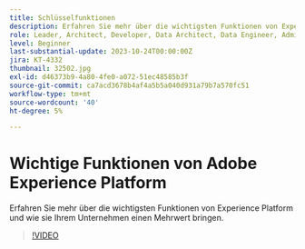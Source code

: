 ```yaml
---
title: Schlüsselfunktionen
description: Erfahren Sie mehr über die wichtigsten Funktionen von Experience Platform und wie sie Ihrem Unternehmen einen Mehrwert bringen.
role: Leader, Architect, Developer, Data Architect, Data Engineer, Admin, User
level: Beginner
last-substantial-update: 2023-10-24T00:00:00Z
jira: KT-4332
thumbnail: 32502.jpg
exl-id: d46373b9-4a80-4fe0-a072-51ec48585b3f
source-git-commit: ca7acd3678b4af4a5b5a040d931a79b7a570fc51
workflow-type: tm+mt
source-wordcount: '40'
ht-degree: 5%

---
```


# Wichtige Funktionen von Adobe Experience Platform

Erfahren Sie mehr über die wichtigsten Funktionen von Experience Platform und wie sie Ihrem Unternehmen einen Mehrwert bringen.

>[!VIDEO](https://video.tv.adobe.com/v/32502?learn=on)

